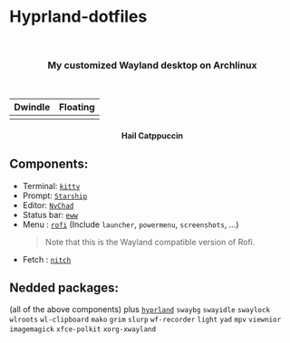 # Hyprland-dotfiles

<br>
<h3 align = "center">My customized Wayland desktop on Archlinux</h3>
<br>

| Dwindle                                                                                                  | Floating                                                                                                 |
| -------------------------------------------------------------------------------------------------------- | -------------------------------------------------------------------------------------------------------- |
| <img src="https://github.com/kartorias1/Hyprland-dotfiles/blob/main/screenshots/screenshot1.png" alt=""> | <img src="https://github.com/kartorias1/Hyprland-dotfiles/blob/main/screenshots/screenshot1.png" alt=""> |

<h4 align="center">Hail Catppuccin</h4>

## Components:

- Terminal: [`kitty`](https://github.com/kovidgoyal/kitty)
- Prompt: [`Starship`](https://starship.rs/)
- Editor: [`NvChad`](https://github.com/NvChad/NvChad)
- Status bar: [`eww`](https://github.com/elkowar/eww)
- Menu : [`rofi`](https://github.com/lbonn/rofi) (Include `launcher`, `powermenu`, `screenshots`, ...)
  > Note that this is the Wayland compatible version of Rofi.
- Fetch : [`nitch`](https://github.com/ssleert/nitch)

## Nedded packages:

(all of the above components) plus [`hyprland`](https://github.com/hyprwm/Hyprland) `swaybg` `swayidle` `swaylock` `wlroots` `wl-clipboard` `mako` `grim` `slurp` `wf-recorder` `light` `yad` `mpv` `viewnior` `imagemagick` `xfce-polkit` `xorg-xwayland`
